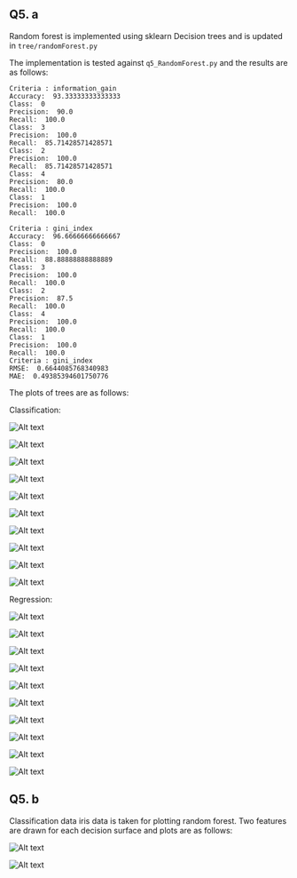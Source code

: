 ## Q5. a
Random forest is implemented using sklearn Decision trees and is updated in `tree/randomForest.py`

The implementation is tested against `q5_RandomForest.py` and the results are as follows:
```
Criteria : information_gain
Accuracy:  93.33333333333333
Class:  0
Precision:  90.0
Recall:  100.0
Class:  3
Precision:  100.0
Recall:  85.71428571428571
Class:  2
Precision:  100.0
Recall:  85.71428571428571
Class:  4
Precision:  80.0
Recall:  100.0
Class:  1
Precision:  100.0
Recall:  100.0

Criteria : gini_index
Accuracy:  96.66666666666667
Class:  0
Precision:  100.0
Recall:  88.88888888888889
Class:  3
Precision:  100.0
Recall:  100.0
Class:  2
Precision:  87.5
Recall:  100.0
Class:  4
Precision:  100.0
Recall:  100.0
Class:  1
Precision:  100.0
Recall:  100.0
Criteria : gini_index
RMSE:  0.6644085768340983
MAE:  0.49385394601750776
```

The plots of trees are as follows:


Classification:

![Alt text](q5_RF_Classifier_fig1.png)

![Alt text](q5_RF_Classifier_fig2.png)

![Alt text](q5_RF_Classifier_fig3.png)

![Alt text](q5_RF_Classifier_fig4.png)

![Alt text](q5_RF_Classifier_fig5.png)

![Alt text](q5_RF_Classifier_fig6.png)

![Alt text](q5_RF_Classifier_fig7.png)

![Alt text](q5_RF_Classifier_fig8.png)

![Alt text](q5_RF_Classifier_fig9.png)

![Alt text](q5_RF_Classifier_fig10.png)


Regression:

![Alt text](q5_RF_Regressor_fig1.png)

![Alt text](q5_RF_Regressor_fig2.png)

![Alt text](q5_RF_Regressor_fig3.png)

![Alt text](q5_RF_Regressor_fig4.png)

![Alt text](q5_RF_Regressor_fig5.png)

![Alt text](q5_RF_Regressor_fig6.png)

![Alt text](q5_RF_Regressor_fig7.png)

![Alt text](q5_RF_Regressor_fig8.png)

![Alt text](q5_RF_Regressor_fig9.png)

![Alt text](q5_RF_Regressor_fig10.png)

## Q5. b
Classification data iris data is taken for plotting random forest. Two features are drawn for each decision surface and plots are as follows:

![Alt text](q5_partb_classifier_surface.png)

![Alt text](q5_partb_classifier.png)
